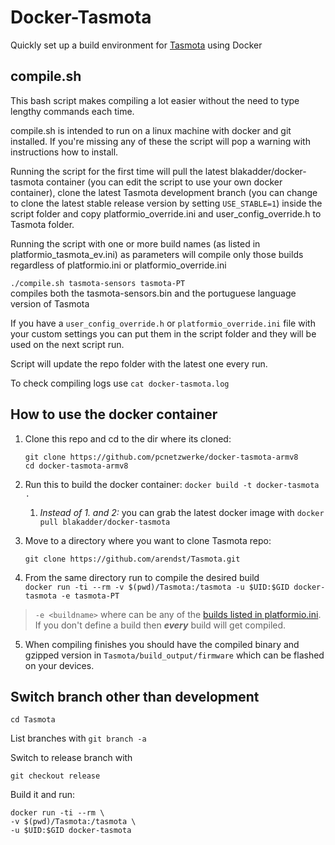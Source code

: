# Docker-Tasmota
Quickly set up a build environment for [Tasmota](https://github.com/arendst/Tasmota) using Docker

## compile.sh
This bash script makes compiling a lot easier without the need to type lengthy commands each time.

compile.sh is intended to run on a linux machine with docker and git installed. If you're missing any of these the script will pop a warning with instructions how to install.

Running the script for the first time will pull the latest blakadder/docker-tasmota container (you can edit the script to use your own docker container), clone the latest Tasmota development branch (you can change to clone the latest stable release version by setting `USE_STABLE=1`) inside the script folder and copy platformio_override.ini and user_config_override.h to Tasmota folder.

Running the script with one or more build names (as listed in platformio_tasmota_ev.ini) as parameters will compile only those builds regardless of platformio.ini or platformio_override.ini

`./compile.sh tasmota-sensors tasmota-PT`    
compiles both the tasmota-sensors.bin and the portuguese language version of Tasmota

If you have a `user_config_override.h` or `platformio_override.ini` file with your custom settings you can put them in the script folder and they will be used on the next script run. 

Script will update the repo folder with the latest one every run.

To check compiling logs use `cat docker-tasmota.log`

## How to use the docker container
1. Clone this repo and cd to the dir where its cloned:    
    ```
    git clone https://github.com/pcnetzwerke/docker-tasmota-armv8
    cd docker-tasmota-armv8
    ```

2. Run this to build the docker container:
    `docker build -t docker-tasmota .`

   1. _Instead of 1. and 2:_ you can grab the latest docker image with `docker pull blakadder/docker-tasmota`

3. Move to a directory where you want to clone Tasmota repo:
    ```
    git clone https://github.com/arendst/Tasmota.git
    ```

4. From the same directory run to compile the desired build   
`docker run -ti --rm -v $(pwd)/Tasmota:/tasmota -u $UID:$GID docker-tasmota -e tasmota-PT`

> `-e <buildname>` where <buildname> can be any of the [builds listed in platformio.ini](https://github.com/arendst/Tasmota/blob/063611314777d4dd9dc8c25905f19f8b25f510aa/platformio.ini#L18). If you don't define a build then ***every*** build will get compiled.

5. When compiling finishes you should have the compiled binary and gzipped version in `Tasmota/build_output/firmware` which can be flashed on your devices.

## Switch branch other than development

`cd Tasmota`

List branches with `git branch -a`

Switch to release branch with

`git checkout release`

Build it and run:
```docker
docker run -ti --rm \
-v $(pwd)/Tasmota:/tasmota \
-u $UID:$GID docker-tasmota
```

